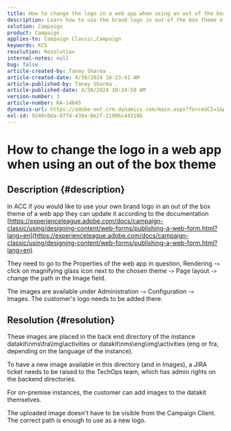 ```yaml
---
title: How to change the logo in a web app when using an out of the box theme
description: Learn how to use the brand logo in out of the box theme of a web app.
solution: Campaign
product: Campaign
applies-to: Campaign Classic,Campaign
keywords: KCS
resolution: Resolution
internal-notes: null
bug: false
article-created-by: Tanay Sharma .
article-created-date: 4/30/2024 10:23:41 AM
article-published-by: Tanay Sharma .
article-published-date: 4/30/2024 10:24:50 AM
version-number: 3
article-number: KA-14045
dynamics-url: https://adobe-ent.crm.dynamics.com/main.aspx?forceUCI=1&pagetype=entityrecord&etn=knowledgearticle&id=4d0226b1-db06-ef11-9f8a-6045bd026dc7
exl-id: 9249c0da-077d-439a-8e2f-21906c44310b
---
```

# How to change the logo in a web app when using an out of the box theme

## Description {#description}


In ACC if you would like to use your own brand logo in an out of the box theme of a web app they can update it according to the documentation [https://experienceleague.adobe.com/docs/campaign-classic/using/designing-content/web-forms/publishing-a-web-form.html?lang=en](https://experienceleague.adobe.com/docs/campaign-classic/using/designing-content/web-forms/publishing-a-web-form.html?lang=en)

They need to go to the Properties of the web app in question, Rendering -`>`  click on magnifying glass icon next to the chosen theme -`>`  Page layout -`>`  change the path in the Image field.

The images are available under Administration -`>`  Configuration -`>`  Images. The customer's logo needs to be added there.


## Resolution {#resolution}


These images are placed in the back end directory of the instance datakit\nms\fra\img\activities or datakit\nms\eng\img\activities (eng or fra, depending on the language of the instance).

To have a new image available in this directory (and in Images), a JIRA ticket needs to be raised to the TechOps team, which has admin rights on the backend directories.

For on-premise instances, the customer can add images to the datakit themselves.

The uploaded image doesn't have to be visible from the Campaign Client. The correct path is enough to use as a new logo.
